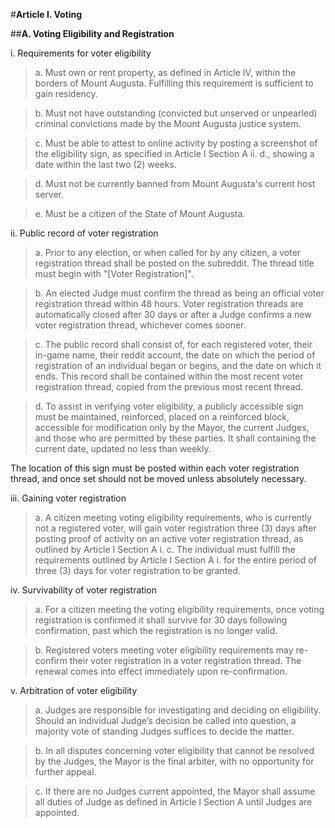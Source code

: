 

#**Article I. Voting**



##**A. Voting Eligibility and Registration**



i. Requirements for voter eligibility



>a. Must own or rent property, as defined in Article IV, within the borders of Mount Augusta. Fulfilling this requirement is sufficient to gain residency.



>b. Must not have outstanding (convicted but unserved or unpearled) criminal convictions made by the Mount Augusta justice system.



>c. Must be able to attest to online activity by posting a screenshot of the eligibility sign, as specified in Article I Section A ii. d., showing a date within the last two (2) weeks.



>d. Must not be currently banned from Mount Augusta's current host server.



>e. Must be a citizen of the State of Mount Augusta.





ii. Public record of voter registration



>a. Prior to any election, or when called for by any citizen, a voter registration thread shall be posted on the subreddit. The thread title must begin with "[Voter Registration]".



>b.  An elected Judge must confirm the thread as being an official voter registration thread within 48 hours. Voter registration threads are automatically closed after 30 days or after a Judge confirms a new voter registration thread, whichever comes sooner.



>c. The public record shall consist of, for each registered voter, their in-game name, their reddit account, the date on which the period of registration of an individual began or begins, and the date on which it ends. This record shall be contained within the most recent voter registration thread, copied from the previous most recent thread.



> d. To assist in verifying voter eligibility, a publicly accessible sign must be maintained, reinforced, placed on a reinforced block, accessible for modification only by the Mayor, the current Judges, and those who are permitted by these parties. It shall containing the current date, updated no less than weekly.



The location of this sign must be posted within each voter registration thread, and once set should not be moved unless absolutely necessary.



iii. Gaining voter registration



>a. A citizen meeting voting eligibility requirements, who is currently not a registered voter, will gain voter registration three (3) days after posting proof of activity on an active voter registration thread, as outlined by Article I Section A i. c. The individual must fulfill the requirements outlined by Article I Section A i. for the entire period of three (3) days for voter registration to be granted.



iv. Survivability of voter registration



>a. For a citizen meeting the voting eligibility requirements, once voting registration is confirmed it shall survive for 30 days following confirmation, past which the registration is no longer valid.



>b. Registered voters meeting voter eligibility requirements may re-confirm their voter registration in a voter registration thread. The renewal comes into effect immediately upon re-confirmation.



v. Arbitration of voter eligibility



>a. Judges are responsible for investigating and deciding on eligibility. Should an individual Judge’s decision be called into question, a majority vote of standing Judges suffices to decide the matter.



>b. In all disputes concerning voter eligibility that cannot be resolved by the Judges, the Mayor is the final arbiter, with no opportunity for further appeal.



>c. If there are no Judges current appointed, the Mayor shall assume all duties of Judge as defined in Article I Section A until Judges are appointed.
